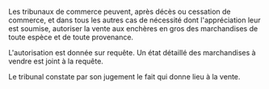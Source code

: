 Les tribunaux de commerce peuvent, après décès ou cessation de commerce, et dans tous les autres cas de nécessité dont l'appréciation leur est soumise, autoriser la vente aux enchères en gros des marchandises de toute espèce et de toute provenance.

L'autorisation est donnée sur requête. Un état détaillé des marchandises à vendre est joint à la requête.

Le tribunal constate par son jugement le fait qui donne lieu à la vente.
